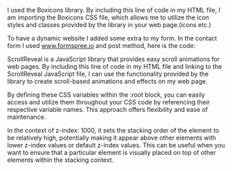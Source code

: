 
<!-- Boxicons Library -->
I used the Boxicons library. By including this line of code in my HTML file, I am importing the Boxicons CSS file, which allows me to utilize the icon styles and classes provided by the library in your web page.(icons etc.)
<!-- Contact Form -->
To have a dynamic website I added some extra to my form. In the contact form I used  www.formspree.io and post method, here is the code:
<form action="https://formspree.io/f/xnqyrkjk" method="post">

<!-- ScrollReveal JS library -->
ScrollReveal is a JavaScript library that provides easy scroll animations for web pages. By including this line of code in my HTML file and linking to the ScrollReveal JavaScript file, I can use the functionality provided by the library to create scroll-based animations and effects on my web page.

<!-- Defining  CSS variables -->
By defining these CSS variables within the :root block, you can easily access and utilize them throughout your CSS code by referencing their respective variable names. This approach offers flexibility and ease of maintenance.

<!-- z-index -->
In the context of z-index: 1000, it sets the stacking order of the element to be relatively high, potentially making it appear above other elements with lower z-index values or default z-index values. This can be useful when you want to ensure that a particular element is visually placed on top of other elements within the stacking context.

